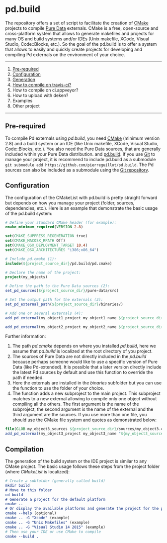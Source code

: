 # pd.build

The repository offers a set of script to facilitate the creation of [CMake](https://cmake.org/) projects to compile [Pure Data](https://puredata.info/) externals. CMake is a free, open-source and cross-platform system that allows to generate makefiles and projects for many OS and build systems and/or IDEs (Unix makefile, XCode, Visual Studio, Code::Blocks, etc.). So the goal of the pd.build is to offer a system that allows to easily and quickly create projects for developing and compiling Pd externals on the environment of your choice.

***

1. [Pre-required]()
2. [Configuration]()
3. [Generation]()
4. [How to compile on travis-ci?]()
5. How to compile on ci.appveyor?
6. How to upload with deken?
7. Examples
8. Other project

***

## Pre-required

To compile Pd externals using *pd.build*, you need [CMake](https://cmake.org/) (minimum version 2.8) and a build system or an IDE (like Unix makefile, XCode, Visual Studio, Code::Blocks, etc.). You also need the Pure Data sources, that are generally included within your Pure Data distribution. and [pd.build](https://github.com/pierreguillot/pd.build/archive/master.zip). If you use [Git](https://git-scm.com/) to manage your project, it is recommend to include pd.build as a submodule `git submodule add https://github.com/pierreguillot/pd.build`. The Pd sources can also be included as a submodule using the [Git repository](https://github.com/pure-data/pure-data).

## Configuration

The configuration of the CMakeList with pd.build is pretty straight forward but depends on how you manage your project (folder, sources, dependencies, etc.). Here is an example that demonstrate the basic usage of the pd.build system:

```cmake
# Define your standard CMake header (for example):
cmake_minimum_required(VERSION 2.8)

set(CMAKE_SUPPRESS_REGENERATION true)
set(CMAKE_MACOSX_RPATH Off)
set(CMAKE_OSX_DEPLOYMENT_TARGET 10.4)
set(CMAKE_OSX_ARCHITECTURES "i386;x86_64")

# Include pd.cmake (1):  
include(${project_source_dir}/pd.build/pd.cmake)

# Declare the name of the project:   
project(my_objects)

# Define the path to the Pure Data sources (2):
set_pd_sources(${project_source_dir}/pure-data/src)

# Set the output path for the externals (3):  
set_pd_external_path(${project_source_dir}/binaries/)

# Add one or several externals (4):   
add_pd_external(my_object1_project my_object1_name ${project_source_dir}/sources/my_object1.c)

add_pd_external(my_object2_project my_object2_name ${project_source_dir}/sources/my_object2.c)
```

Further information:  
1. The path *pd.cmake* depends on where you installed *pd.build*, here we assume that *pd.build* is localized at the root directory of you project.  
2. The sources of Pure Data are not directly included in the *pd.build* because perhaps someone would like to use a specific version of Pure Data (like Pd-extended). It is possible that a later version directly include the latest Pd sources by default and use this function to override the path if needed.   
3. Here the externals are installed in the *binaries* subfolder but you can use the function to use the folder of your choice.  
4. The function adds a new subproject to the main project. This subproject matches to a new external allowing to compile only one object without compiling all the others. The first argument is the name of the subproject, the second argument is the name of the external and the third argument are the sources. If you use more than one file, you should use the CMake file system and quotes as demonstrated below:

```cmake
file(GLOB my_object3_sources ${project_source_dir}/sources/my_object3.c ${project_source_dir}/sources/my_object3_other.h ${project_source_dir}/sources/my_object3_other.c)
add_pd_external(my_object3_project my_object3_name "${my_object3_sources}")
```

## Compilation

The generation of the build system or the IDE project is similar to any CMake project. The basic usage follows these steps from the project folder (where *CMakeList* is localized):

```cmake
# Create a subfolder (generally called build)
mkdir build
# Move to this folder
cd build
# Generate a project for the default platform
cmake ..
# Or display the available platforms and generate the project for the platform of your choice
cmake --help (optional)
cmake .. -G "Xcode" (example)
cmake .. -G "Unix Makefiles" (example)
cmake .. -G "Visual Studio 14 2015" (example)
# Then use your IDE or use CMake to compile
cmake --build .
```
